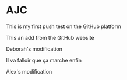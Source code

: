 # AJC

This is my first push test on the GitHub platform

This an add from the GitHub website

Deborah's modification


Il va falloir que ça marche enfin


Alex's modification
